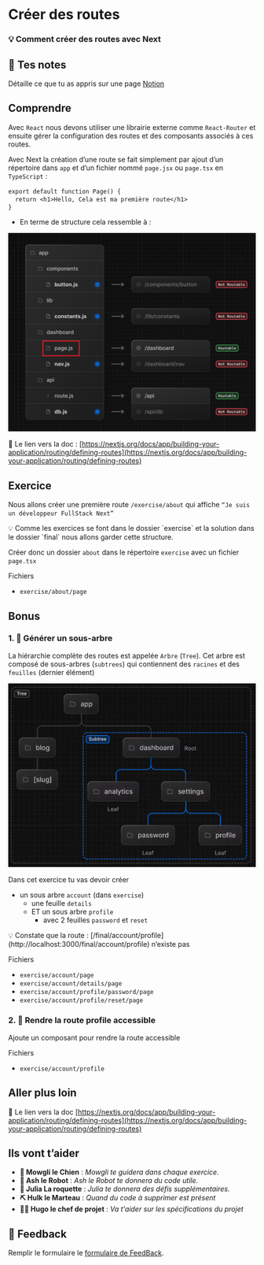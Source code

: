 # Créer des routes

### 💡 Comment créer des routes avec Next

## 📝 Tes notes

Détaille ce que tu as appris sur une page [Notion](https://go.mikecodeur.com/course-notes-template)

## Comprendre

Avec `React` nous devons utiliser une librairie externe comme `React-Router` et ensuite gérer la configuration des routes et des composants associés à ces routes.

Avec Next la création d’une route se fait simplement par ajout d’un répertoire dans `app` et d’un fichier nommé `page.jsx` ou `page.tsx` en `TypeScript` :

```tsx
export default function Page() {
  return <h1>Hello, Cela est ma première route</h1>
}
```

- En terme de structure cela ressemble à :

![project-organization-colocation.png](public/exo/project-organization-colocation.png)

📑 Le lien vers la doc : [https://nextjs.org/docs/app/building-your-application/routing/defining-routes](https://nextjs.org/docs/app/building-your-application/routing/defining-routes)

## Exercice

Nous allons créer une première route `/exercise/about` qui affiche `“Je suis un développeur FullStack Next”`

<aside>
💡 Comme les exercices se font dans le dossier `exercise` et la solution dans le dossier `final` nous allons garder cette structure.

</aside>

Créer donc un dossier `about` dans le répertoire `exercise` avec un fichier `page.tsx`

Fichiers

- `exercise/about/page`

## Bonus

### 1. 🚀 Générer un sous-arbre

La hiérarchie complète des routes est appelée `Arbre` (`Tree`). Cet arbre est composé de sous-arbres (`subtrees`) qui contiennent des `racines` et des `feuilles` (dernier élément)

![1-route-tree.png](public/exo/1-route-tree.png)

Dans cet exercice tu vas devoir créer

- un sous arbre `account` (dans `exercise`)
  - une feuille `details`
  - ET un sous arbre `profile`
    - avec 2 feuilles `password` et `reset`

<aside>
💡 Constate que la route : [/final/account/profile](http://localhost:3000/final/account/profile) n’existe pas

</aside>

Fichiers

- `exercise/account/page`
- `exercise/account/details/page`
- `exercise/account/profile/password/page`
- `exercise/account/profile/reset/page`

### 2. 🚀 Rendre la route profile accessible

Ajoute un composant pour rendre la route accessible

Fichiers

- `exercise/account/profile`

## Aller plus loin

📑 Le lien vers la doc [https://nextjs.org/docs/app/building-your-application/routing/defining-routes](https://nextjs.org/docs/app/building-your-application/routing/defining-routes)

## Ils vont t’aider

- **🐶 Mowgli le Chien** : _Mowgli te guidera dans chaque exercice._
- **🤖 Ash le Robot** : _Ash le Robot te donnera du code utile._
- **🚀 Julia La roquette** : _Julia te donnera des défis supplémentaires._
- **⛏️ Hulk le Marteau** : _Quand du code à supprimer est présent_
- **👨‍✈️ Hugo le chef de projet** : _Va t'aider sur les spécifications du projet_

## 🐜 Feedback

Remplir le formulaire le [formulaire de FeedBack](https://go.mikecodeur.com/cours-next-avis?entry.1912869708=Next%20PRO&entry.1430994900=01.Les%20Fondamentaux&entry.533578441=02%20Les%20routes).
